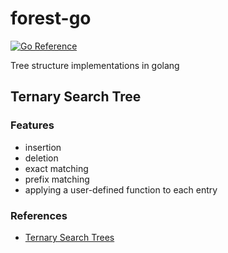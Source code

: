 # forest-go

[![Go Reference](https://pkg.go.dev/badge/github.com/nihei9/forest-go.svg)](https://pkg.go.dev/github.com/nihei9/forest-go)

Tree structure implementations in golang

## Ternary Search Tree

### Features

* insertion
* deletion
* exact matching
* prefix matching
* applying a user-defined function to each entry

### References

* [Ternary Search Trees](https://www.cs.upc.edu/~ps/downloads/tst/tst.html)
